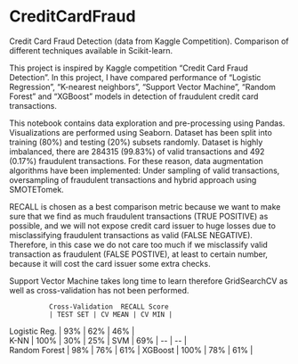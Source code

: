 # CreditCardFraud
Credit Card Fraud Detection (data from Kaggle Competition). Comparison of different techniques available in Scikit-learn.

This project is inspired by Kaggle competition “Credit Card Fraud Detection”. In this project, I have compared performance of “Logistic Regression”, “K-nearest neighbors”, “Support Vector Machine”, “Random Forest” and “XGBoost” models in detection of fraudulent credit card transactions.

This notebook contains data exploration and pre-processing using Pandas. Visualizations are performed using Seaborn. 
Dataset has been split into training (80%) and testing (20%) subsets randomly.
Dataset is highly imbalanced, there are 284315 (99.83%) of valid transactions and 492 (0.17%) fraudulent transactions. For these reason, data augmentation algorithms have been implemented: Under sampling of valid transactions, oversampling of fraudulent transactions and hybrid approach using SMOTETomek. 

RECALL is chosen as a best comparison metric because we want to make sure that we find as much fraudulent transactions (TRUE POSITIVE) as possible, and we will not expose credit card issuer to huge losses due to misclassifying fraudulent transactions as valid (FALSE NEGATIVE). Therefore, in this case we do not care too much if we misclassify valid transaction as fraudulent (FALSE POSTIVE), at least to certain number, because it will cost the card issuer some extra checks.

Support Vector Machine takes long time to learn therefore GridSearchCV as well as cross-validation has not been performed.



              Cross-Validation  RECALL Score
              | TEST SET | CV MEAN | CV MIN |
Logistic Reg. |    93%   |   62%   |  46%   |			  
    K-NN      |    100%  |   30%   |  25%   |
	SVM       |    69%	 |   --	   |   --   |  
Random Forest |    98%   |   76%   |   61%  |
XGBoost       |    100%  |   78%   |   61%  |

